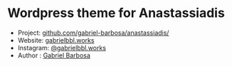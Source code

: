 # Wordpress theme for Anastassiadis
* Project: [github.com/gabriel-barbosa/anastassiadis/](https://github.com/gabriel-barbosa/anastassiadis/)
* Website: [gabrielbbl.works](http://gabrielbbl.works)
* Instagram: [@gabrielbbl.works](http://instagram.com/gabrielbbl.works)
* Author : [Gabriel Barbosa](https://gabrielbbl.works)
